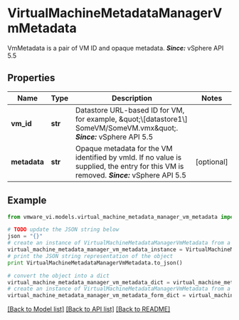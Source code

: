 # VirtualMachineMetadataManagerVmMetadata

VmMetadata is a pair of VM ID and opaque metadata.  ***Since:*** vSphere API 5.5 

## Properties
Name | Type | Description | Notes
------------ | ------------- | ------------- | -------------
**vm_id** | **str** | Datastore URL-based ID for VM, for example, \&quot;\\[datastore1\\] SomeVM/SomeVM.vmx\&quot;.  ***Since:*** vSphere API 5.5  | 
**metadata** | **str** | Opaque metadata for the VM identified by vmId.  If no value is supplied, the entry for this VM is removed.  ***Since:*** vSphere API 5.5  | [optional] 

## Example

```python
from vmware_vi.models.virtual_machine_metadata_manager_vm_metadata import VirtualMachineMetadataManagerVmMetadata

# TODO update the JSON string below
json = "{}"
# create an instance of VirtualMachineMetadataManagerVmMetadata from a JSON string
virtual_machine_metadata_manager_vm_metadata_instance = VirtualMachineMetadataManagerVmMetadata.from_json(json)
# print the JSON string representation of the object
print VirtualMachineMetadataManagerVmMetadata.to_json()

# convert the object into a dict
virtual_machine_metadata_manager_vm_metadata_dict = virtual_machine_metadata_manager_vm_metadata_instance.to_dict()
# create an instance of VirtualMachineMetadataManagerVmMetadata from a dict
virtual_machine_metadata_manager_vm_metadata_form_dict = virtual_machine_metadata_manager_vm_metadata.from_dict(virtual_machine_metadata_manager_vm_metadata_dict)
```
[[Back to Model list]](../README.md#documentation-for-models) [[Back to API list]](../README.md#documentation-for-api-endpoints) [[Back to README]](../README.md)


